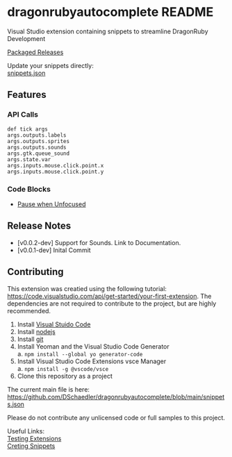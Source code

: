 # dragonrubyautocomplete README

Visual Studio extension containing snippets to streamline DragonRuby Development

[Packaged Releases](https://github.com/DSchaedler/dragonrubyautocomplete/releases)

Update your snippets directly:  
[snippets.json](https://github.com/DSchaedler/dragonrubyautocomplete/blob/main/snippets.json)

## Features

### API Calls

`def tick args`  
`args.outputs.labels`  
`args.outputs.sprites`  
`args.outputs.sounds`  
`args.gtk.queue_sound`  
`args.state.var`  
`args.inputs.mouse.click.point.x`  
`args.inputs.mouse.click.point.y`  

### Code Blocks

* [Pause when Unfocused](https://docs.dragonruby.org/#/guides/deploying-to-itch?id=consider-adding-pause-when-game-is-in-background)  

## Release Notes

* [v0.0.2-dev] Support for Sounds. Link to Documentation.
* [v0.0.1-dev] Inital Commit

## Contributing

This extension was creatied using the following tutorial: https://code.visualstudio.com/api/get-started/your-first-extension. The dependencies are not required to contribute to the project, but are highly recommended.

1. Install [Visual Stuido Code](https://code.visualstudio.com/)  
2. Install [nodejs](https://nodejs.org/)
3. Install [git](https://git-scm.com/)
4. Install Yeoman and the Visual Studio Code Generator  
   a. `npm install --global yo generator-code`  
5. Install Visual Studio Code Extensions vsce Manager  
   a. `npm install -g @vscode/vsce`  
7. Clone this repository as a project  

The current main file is here: https://github.com/DSchaedler/dragonrubyautocomplete/blob/main/snippets.json

Please do not contribute any unlicensed code or full samples to this project.

Useful Links:  
[Testing Extensions](https://code.visualstudio.com/api/working-with-extensions/testing-extension)  
[Creting Snippets](https://code.visualstudio.com/docs/editor/userdefinedsnippets#_creating-your-own-snippets)  
